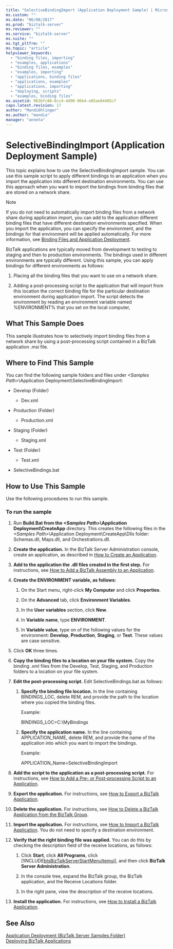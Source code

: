 ```yaml
---
title: "SelectiveBindingImport (Application Deployment Sample) | Microsoft Docs"
ms.custom: ""
ms.date: "06/08/2017"
ms.prod: "biztalk-server"
ms.reviewer: ""
ms.service: "biztalk-server"
ms.suite: ""
ms.tgt_pltfrm: ""
ms.topic: "article"
helpviewer_keywords: 
  - "binding files, importing"
  - "examples, applications"
  - "binding files, examples"
  - "examples, importing"
  - "applications, binding files"
  - "applications, examples"
  - "applications, importing"
  - "deploying, scripts"
  - "examples, binding files"
ms.assetid: 963bfc80-8cc4-4d90-96b4-e85ae04405cf
caps.latest.revision: 17
author: "MandiOhlinger"
ms.author: "mandia"
manager: "anneta"
---
```

# SelectiveBindingImport (Application Deployment Sample)
This topic explains how to use the SelectiveBindingImport sample. You can use this sample script to apply different bindings to an application when you import the application into different destination environments. You can use this approach when you want to import the bindings from binding files that are stored on a network share.  
  
> [!NOTE]
>  If you do not need to automatically import binding files from a network share during application import, you can add to the application different binding files that have different destination environments specified. When you import the application, you can specify the environment, and the bindings for that environment will be applied automatically. For more information, see [Binding Files and Application Deployment](../core/binding-files-and-application-deployment.md).  
  
 BizTalk applications are typically moved from development to testing to staging and then to production environments. The bindings used in different environments are typically different. Using this sample, you can apply bindings for different environments as follows:  
  
1.  Placing all the binding files that you want to use on a network share.  
  
2.  Adding a post-processing script to the application that will import from this location the correct binding file for the particular destination environment during application import. The script detects the environment by reading an environment variable named %ENVIRONMENT% that you set on the local computer,  
  
## What This Sample Does  
 This sample illustrates how to selectively import binding files from a network share by using a post-processing script contained in a BizTalk application .msi file.  
  
## Where to Find This Sample  
 You can find the following sample folders and files under *\<Samples Path>*\Application Deployment\SelectiveBindingImport:  
  
-   Develop (Folder)  
  
    -   Dev.xml  
  
-   Production (Folder)  
  
    -   Production.xml  
  
-   Staging (Folder)  
  
    -   Staging.xml  
  
-   Test (Folder)  
  
    -   Test.xml  
  
-   SelectiveBindings.bat  
  
## How to Use This Sample  
 Use the following procedures to run this sample.  
  
### To run the sample  
  
1.  Run **Build.Bat from the *\<Samples Path>*\Application Deployment\CreateApp** directory. This creates the following files in the *\<Samples Path>*\Application Deployment\CreateApp\Dlls folder: Schemas.dll, Maps.dll, and Orchestrations.dll.  
  
2.  **Create the application.** In the BizTalk Server Administration console, create an application, as described in [How to Create an Application](../core/how-to-create-an-application.md).  
  
3.  **Add to the application the .dll files created in the first step.** For instructions, see [How to Add a BizTalk Assembly to an Application](../core/how-to-add-a-biztalk-assembly-to-an-application.md).  
  
4.  **Create the ENVIRONMENT variable, as follows:**  
  
    1.  On the Start menu, right-click **My Computer** and click **Properties**.  
  
    2.  On the **Advanced** tab, click **Environment Variables**.  
  
    3.  In the **User variables** section, click **New**.  
  
    4.  In **Variable name**, type **ENVIRONMENT**.  
  
    5.  In **Variable value**, type on of the following values for the environment: **Develop**, **Production**, **Staging**, or **Test**. These values are case sensitive.  
  
5.  Click **OK** three times.  
  
6.  **Copy the binding files to a location on your file system.** Copy the binding .xml files from the Develop, Test, Staging, and Production folders to a location on your file system.  
  
7.  **Edit the post-processing script.** Edit SelectiveBindings.bat as follows:  
  
    1.  **Specify the binding file location.** In the line containing BINDINGS_LOC, delete REM, and provide the path to the location where you copied the binding files.  
  
         Example:  
  
         BINDINGS_LOC=C:\MyBindings  
  
    2.  **Specify the application name.** In the line containing APPLICATION_NAME, delete REM, and provide the name of the application into which you want to import the bindings.  
  
         Example:  
  
         APPLICATION_Name=SelectiveBindingImport  
  
8.  **Add the script to the application as a post-processing script.** For instructions, see [How to Add a Pre- or Post-processing Script to an Application](../core/how-to-add-a-pre-or-post-processing-script-to-an-application.md).  
  
9. **Export the application.** For instructions, see [How to Export a BizTalk Application](../core/how-to-export-a-biztalk-application.md).  
  
10. **Delete the application.** For instructions, see [How to Delete a BizTalk Application from the BizTalk Group](../core/how-to-delete-a-biztalk-application-from-the-biztalk-group.md).  
  
11. **Import the application.** For instructions, see [How to Import a BizTalk Application](../core/how-to-import-a-biztalk-application.md). You do not need to specify a destination environment.  
  
12. **Verify that the right binding file was applied.** You can do this by checking the description field of the receive locations, as follows:  
  
    1.  Click **Start**, click **All Programs**, click [!INCLUDE[btsBizTalkServerStartMenuItemui](../includes/btsbiztalkserverstartmenuitemui-md.md)], and then click **BizTalk Server Administration**.  
  
    2.  In the console tree, expand the BizTalk group, the BizTalk application, and the Receive Locations folder.  
  
    3.  In the right pane, view the description of the receive locations.  
  
13. **Install the application.** For instructions, see [How to Install a BizTalk Application](../core/how-to-install-a-biztalk-application.md).  
  
## See Also  
 [Application Deployment (BizTalk Server Samples Folder)](../core/application-deployment-biztalk-server-samples-folder.md)   
 [Deploying BizTalk Applications](../core/deploying-biztalk-applications.md)